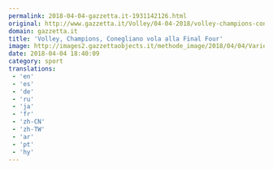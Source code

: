 ```yaml
---
permalink: 2018-04-04-gazzetta.it-1931142126.html
original: http://www.gazzetta.it/Volley/04-04-2018/volley-champions-conegliano-vola-final-four-260270671646.shtml
domain: gazzetta.it
title: 'Volley, Champions, Conegliano vola alla Final Four'
image: http://images2.gazzettaobjects.it/methode_image/2018/04/04/Varie/Foto%20Varie/9227338a-3834-11e8-a368-360585e592ec_169_xl.jpg
date: 2018-04-04 18:40:09
category: sport
translations: 
 - 'en'
 - 'es'
 - 'de'
 - 'ru'
 - 'ja'
 - 'fr'
 - 'zh-CN'
 - 'zh-TW'
 - 'ar'
 - 'pt'
 - 'hy'
---
```


